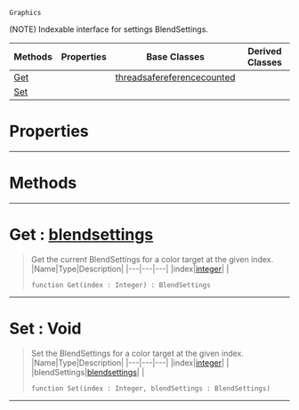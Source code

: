  `Graphics`

(NOTE) Indexable interface for settings BlendSettings.

|Methods|Properties|Base Classes|Derived Classes|
|---|---|---|---|
|[ Get](blendsettingsmrt.md#get-zilch-engine-document)| |[threadsafereferencecounted](threadsafereferencecounted.md)| |
|[ Set](blendsettingsmrt.md#set-void)| | | |


 #  Properties


---  
 #  Methods


---  
 #  Get : [blendsettings](blendsettings.md)

> Get the current BlendSettings for a color target at the given index.
> |Name|Type|Description|
> |---|---|---|
> |index|[integer](../nada_base_types/integer.md)| |
> ``` lang=cpp, name=Nada
> function Get(index : Integer) : BlendSettings
> ``` 


---  
 #  Set : Void

> Set the BlendSettings for a color target at the given index.
> |Name|Type|Description|
> |---|---|---|
> |index|[integer](../nada_base_types/integer.md)| |
> |blendSettings|[blendsettings](blendsettings.md)| |
> ``` lang=cpp, name=Nada
> function Set(index : Integer, blendSettings : BlendSettings)
> ``` 


---  
 

 